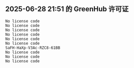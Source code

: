 ## 2025-06-28 21:51 的 GreenHub 许可证
```
No license code
No license code
No license code
No license code
No license code
No license code
SaFH-HaXp-V3Ac-RZC8-61BB
No license code
No license code
No license code
```
